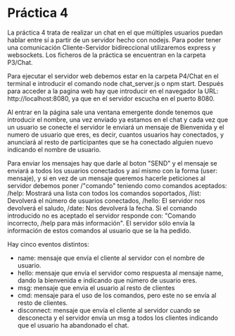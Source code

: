 # Práctica 4

La práctica 4 trata de realizar un chat en el que múltiples usuarios puedan hablar entre sí a partir de un servidor hecho con nodejs. Para poder tener una comunicación Cliente-Servidor bidireccional utilizaremos express y websockets. Los ficheros de la práctica se encuentran en la carpeta P3/Chat.

Para ejecutar el servidor web debemos estar en la carpeta P4/Chat en el terminal e introducir el comando node chat_server.js o npm start. Después para acceder a la pagina web hay que introducir en el navegador la URL: http://localhost:8080, ya que en el servidor escucha en el puerto 8080.

Al entrar en la página sale una ventana emergente donde tenemos que introducir el nombre, una vez enviado ya estamos en el chat y cada vez que un usuario se conecte el servidor le enviará un mensaje de Bienvenida y el numero de usuario que eres, es decir, cuantos usuarios hay conectados, y anunciará al resto de participantes que se ha conectado alguien nuevo indicando el nombre de usuario.

Para enviar los mensajes hay que darle al boton "SEND" y el mensaje se enviará a todos los usuarios conectados y así mismo con la forma (user: mensaje), y si en vez de un mensaje queremos hacerle peticiones al servidor debemos poner /"comando" teniendo como comandos aceptados: /help: Mostrará una lista con todos los comandos soportados, /list: Devolverá el número de usuarios conectados, /hello: El servidor nos devolverá el saludo, /date: Nos devolverá la fecha.
Si el comando introducido no es aceptado el servidor responde con: "Comando incorrecto, /help para más información".
El servidor sólo envía la información de estos comandos al usuario que se la ha pedido.

Hay cinco eventos distintos:
  - name: mensaje que envía el cliente al servidor con el nombre de usuario.
  - hello: mensaje que envía el servidor como respuesta al mensaje name, dando la bienvenida e indicando que número de usuario eres.
  - msg: mensaje que envia el usuario al resto de clientes
  - cmd: mensaje para el uso de los comandos, pero este no se envía al resto de clientes.
  - disconnect: mensaje que envía el cliente al servidor cuando se desconecta y el servidor envía un msg a todos los clientes indicando que el usuario ha abandonado el chat.
